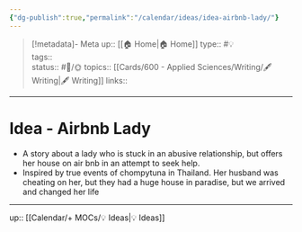 ```yaml
---
{"dg-publish":true,"permalink":"/calendar/ideas/idea-airbnb-lady/"}
---
```


> [!metadata]- Meta
> up:: [[🏠 Home\|🏠 Home]]
> type:: #💡  
> tags::  
> status:: #📝/🌞 
> topics:: [[Cards/600 - Applied Sciences/Writing/🖋 Writing\|🖋 Writing]]
> links::

---

# Idea - Airbnb Lady

- A story about a lady who is stuck in an abusive relationship, but offers her house on air bnb in an attempt to seek help.
- Inspired by true events of chompytuna in Thailand. Her husband was cheating on her, but they had a huge house in paradise, but we arrived and changed her life
---

up:: [[Calendar/+ MOCs/💡 Ideas\|💡 Ideas]]
